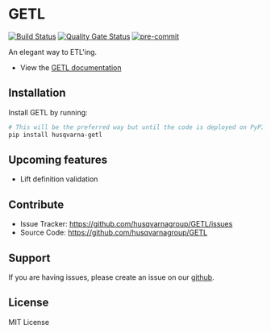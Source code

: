 GETL
====

[![Build Status](https://dev.azure.com/husqvarna-ailab/GETL/_apis/build/status/husqvarnagroup.GETL?branchName=master)](https://dev.azure.com/husqvarna-ailab/GETL/_build?definitionId=1&branchName=master)
[![Quality Gate Status](https://sonarcloud.io/api/project_badges/measure?project=GETL&metric=alert_status)](https://sonarcloud.io/dashboard?id=GETL)
[![pre-commit](https://img.shields.io/badge/pre--commit-enabled-brightgreen?logo=pre-commit&logoColor=white)](https://github.com/pre-commit/pre-commit)

An elegant way to ETL'ing.

- View the [GETL documentation](https://getl.readthedocs.io)


Installation
------------

Install GETL by running:

```sh
# This will be the preferred way but until the code is deployed on PyPI, this is not possible
pip install husqvarna-getl
```

Upcoming features
--------

- Lift definition validation


Contribute
----------

- Issue Tracker: https://github.com/husqvarnagroup/GETL/issues
- Source Code: https://github.com/husqvarnagroup/GETL

Support
-------

If you are having issues, please create an issue on our [github](https://github.com/husqvarnagroup/GETL/issues).

License
-------

MIT License
